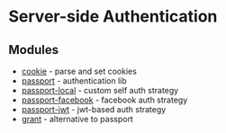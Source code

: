 # Server-side Authentication

## Modules

* [cookie](https://github.com/jshttp/cookie) - parse and set cookies
* [passport](https://github.com/jaredhanson/passport) - authentication lib
* [passport-local](https://github.com/jaredhanson/passport-facebook) - custom self auth strategy
* [passport-facebook](https://github.com/jaredhanson/passport-facebook) - facebook auth strategy
* [passport-jwt](https://github.com/themikenicholson/passport-jwt) - jwt-based auth strategy
* [grant](https://github.com/simov/grant) - alternative to passport